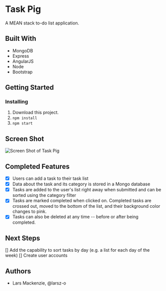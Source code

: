 # Task Pig
A MEAN stack to-do list application. 

## Built With
* MongoDB
* Express
* AngularJS
* Node 
* Bootstrap 

## Getting Started
### Installing
1. Download this project. 
2. `npm install`
3. `npm start`

## Screen Shot 
![Screen Shot of Task Pig](https://github.com/larsz-o/weekend-challenge-3/blob/master/server/public/images/screenshot_taskpig.png)

## Completed Features
- [x] Users can add a task to their task list
- [x] Data about the task and its category is stored in a Mongo database 
- [x] Tasks are added to the user's list right away when submitted and can be sorted using the category filter
- [x] Tasks are marked completed when clicked on. Completed tasks are crossed out, moved to the bottom of the list, and their background color changes to pink. 
- [x] Tasks can also be deleted at any time -- before or after being completed. 

## Next Steps 
[] Add the capability to sort tasks by day (e.g. a list for each day of the week)
[] Create user accounts 

## Authors
* Lars Mackenzie, @larsz-o






